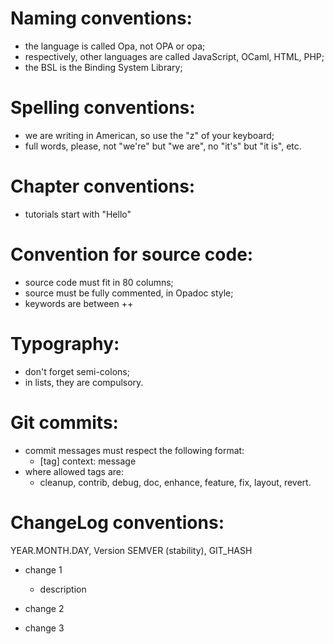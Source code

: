 # Naming conventions:

* the language is called Opa, not OPA or opa;
* respectively, other languages are called JavaScript, OCaml, HTML, PHP;
* the BSL is the Binding System Library;

# Spelling conventions:
* we are writing in American, so use the "z" of your keyboard;
* full words, please, not "we're" but "we are", no "it's" but "it is", etc.

# Chapter conventions:
* tutorials start with "Hello"

# Convention for source code:
* source code must fit in 80 columns;
* source must be fully commented, in Opadoc style;
* keywords are between ++

# Typography:
* don't forget semi-colons;
* in lists, they are compulsory.

# Git commits:
* commit messages must respect the following format:
	* [tag] context: message
* where allowed tags are:
	* cleanup, contrib, debug, doc, enhance, feature, fix, layout, revert.

# ChangeLog conventions:

YEAR.MONTH.DAY, Version SEMVER (stability), GIT_HASH

* change 1
  - description

* change 2

* change 3

<!--
# Opa Documentation format :

/**
 * {1 Tests}
 *
 * [[**] ]
 * [ [ **] ]
 * [ [** ]]
 * [[* *] ]
 * [ [**] ]
 * [ [**] [**] ]
 * [ [ [**] ] ]
 *
 * [[]]
 * [[][]]
 * [[[]]]
 * [{}]
 * [{}{}]
 * [{{}}]
 *
 * [[t[]]]
 *
 * {{}}
 * {{}{}}
 * {{{}}}
 * {[]}
 * {[][]}
 * {[[]]}
 *
 * {[{t{}}}
 * {[{% \emph{Hello \latex}}}
 *
 * {1 Syntax of documentation comments}
 *
 * Comments in an Opa file are parsed by opadoc to produce associated
 * documentation. A special syntax can be used within these comments in order
 * to organize the produced documentation and make it look better.
 *
 * You can either write independent documentation comments or associate them to
 * code elements (functions, modules...) by placing them just before the
 * element they describe.
 *
 * {2 Structure}
 *
 * You can use the following tags to organize the documentation into different
 * parts.
 *
 * Square and curly brackets can be used inside formatting brackets without
 * being escaped as long as they go in pair (opening and closing ones). If
 * you'd like to use a single opening or closing bracket, you should escape it
 * with a backslash.
 *
 * {3 Headings}
 *
 * {[
 *   {1 Heading1}
 *   {2 Heading2}
 *   {3 Heading3}
 *   {4 Heading4}
 *   {5 Heading5}
 *   {6 Heading6}
 * }
 *
 * {3 Text formats}
 *
 * {4 Basic styles}
 *
 * {b bold}: [{b bold}]
 *
 * {it italic}: [{it italic}]
 *
 * {emp emphasize}: [{emp emphasize}]
 *
 * {^ superscript}: [{^ superscript}]
 *
 * {_ subscript}: [{_ subscript}]
 *
 * {4 Alignments }
 *
 * {C center} [{C
 *   center
 * }]
 * {L left} [{L
 *   left
 * }]
 * {R center} [{C
 *   center
 * }]
 *
 * {4 Code}
 *
 * {[
 *   {[
 *     ...
 *     your code here
 *     ...
 *   }
 * }
 *
 * {4 Verbatim}
 *
 * {[
 *   {v
 *     ...
 *     verbatim text here
 *     ...
 *   }
 * }
 *
 * {4 Lists}
 *
 * {ul ul}
 *
 * {enum enum}
 *
 * {4 Raw LaTeX}
 *
 * {[
 *   {% \emph{Hello \latex}}
 * }
 *
 * {4 Custom}
 *
 * {[
 *   {custom custom tag}
 * }
 */
-->
